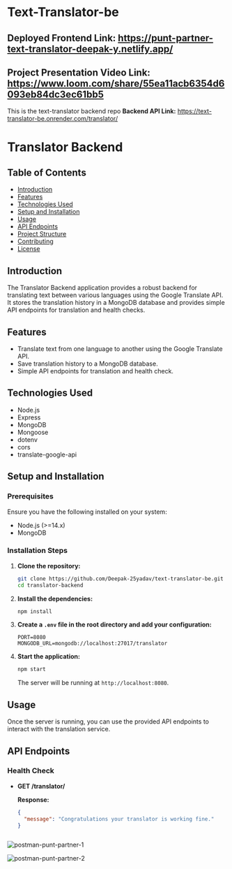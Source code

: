 # Text-Translator-be
## Deployed Frontend Link: https://punt-partner-text-translator-deepak-y.netlify.app/

## Project Presentation Video Link: https://www.loom.com/share/55ea11acb6354d6093eb84dc3ec61bb5
This is the text-translator backend repo
**Backend API Link:** https://text-translator-be.onrender.com/translator/


# Translator Backend

## Table of Contents

- [Introduction](#introduction)
- [Features](#features)
- [Technologies Used](#technologies-used)
- [Setup and Installation](#setup-and-installation)
- [Usage](#usage)
- [API Endpoints](#api-endpoints)
- [Project Structure](#project-structure)
- [Contributing](#contributing)
- [License](#license)

## Introduction

The Translator Backend application provides a robust backend for translating text between various languages using the Google Translate API. It stores the translation history in a MongoDB database and provides simple API endpoints for translation and health checks.

## Features

- Translate text from one language to another using the Google Translate API.
- Save translation history to a MongoDB database.
- Simple API endpoints for translation and health check.

## Technologies Used

- Node.js
- Express
- MongoDB
- Mongoose
- dotenv
- cors
- translate-google-api

## Setup and Installation

### Prerequisites

Ensure you have the following installed on your system:

- Node.js (>=14.x)
- MongoDB

### Installation Steps

1. **Clone the repository:**

    ```bash
    git clone https://github.com/Deepak-25yadav/text-translator-be.git
    cd translator-backend
    ```

2. **Install the dependencies:**

    ```bash
    npm install
    ```

3. **Create a `.env` file in the root directory and add your configuration:**

    ```plaintext
    PORT=8080
    MONGODB_URL=mongodb://localhost:27017/translator
    ```

4. **Start the application:**

    ```bash
    npm start
    ```

    The server will be running at `http://localhost:8080`.

## Usage

Once the server is running, you can use the provided API endpoints to interact with the translation service.

## API Endpoints

### Health Check

- **GET /translator/**

  **Response:**
  ```json
  {
    "message": "Congratulations your translator is working fine."
  }



![postman-punt-partner-1](https://github.com/Deepak-25yadav/text-translator-be/assets/112754831/792db5dc-f418-4019-8f21-18ec3ec83817)

![postman-punt-partner-2](https://github.com/Deepak-25yadav/text-translator-be/assets/112754831/673c7946-99e8-4716-9d07-9a006cde7da1)

